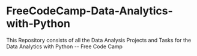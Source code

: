# FreeCodeCamp-Data-Analytics-with-Python
This Repository consists of all the Data Analysis Projects and Tasks for the Data Analytics with Python -- Free Code Camp
